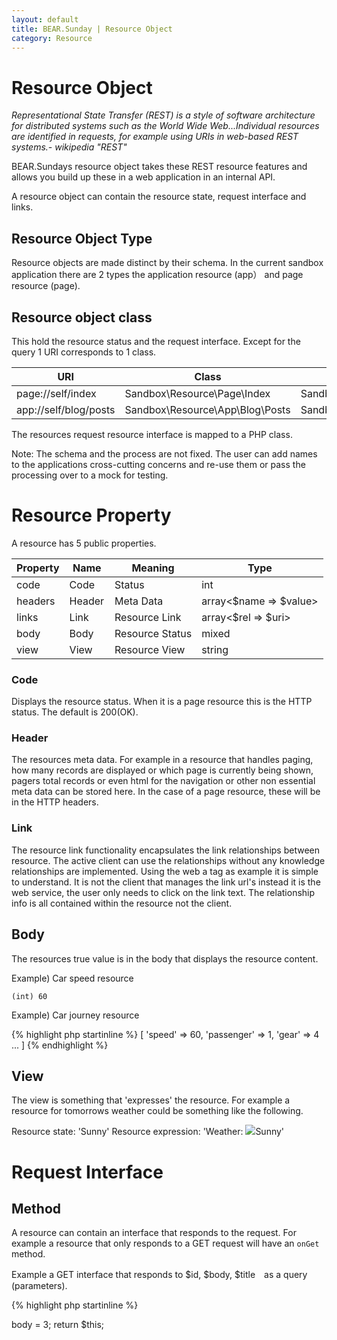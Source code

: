 ```yaml
---
layout: default
title: BEAR.Sunday | Resource Object
category: Resource
--- 
```


# Resource Object 

 _Representational State Transfer (REST) is a style of software architecture for distributed systems such as the World Wide Web...Individual resources are identified in requests, for example using URIs in web-based REST systems.- wikipedia "REST"_

BEAR.Sundays resource object takes these REST resource features and allows you build up these in a web application in an internal API.

A resource object can contain the resource state, request interface and links.

## Resource Object Type 

Resource objects are made distinct by their schema. In the current sandbox application there are 2 types the application resource (app） and page resource (page).

## Resource object class 

This hold the resource status and the request interface. Except for the query 1 URI corresponds to 1 class.

| URI | Class | File |
|-----|-------|------|
| page://self/index | Sandbox\Resource\Page\Index |Sandbox/Resource/Page/Index.php |
| app://self/blog/posts | Sandbox\Resource\App\Blog\Posts | Sandbox/Resource/App/Blog/Posts.php |

The resources request resource interface is mapped to a PHP class.

  Note: The schema and the process are not fixed. The user can add names to the applications cross-cutting concerns and re-use them or pass the processing over to a mock for testing.

# Resource Property 
A resource has 5 public properties.

| Property | Name | Meaning　| Type |
|----------|------|----------|------|
| code | Code　| Status | int |
| headers  | Header | Meta Data | array<$name => $value> |
| links | Link | Resource Link | array<$rel => $uri>  |
| body | Body | Resource Status | mixed |
| view | View | Resource View | string|

### Code 
Displays the resource status. When it is a page resource this is the HTTP status. The default is 200(OK). 

### Header 
The resources meta data. For example in a resource that handles paging, how many records are displayed or which page is currently being shown, pagers total records or even html for the navigation or other non essential meta data can be stored here. In the case of a page resource, these will be in the HTTP headers.

### Link 
The resource link functionality encapsulates the link relationships between resource. The active client can use the relationships without any knowledge relationships are implemented. Using the web a tag as example it is simple to understand. It is not the client that manages the link url's instead it is the web service, the user only needs to click on the link text. The relationship info is all contained within the resource not the client.

## Body 
The resources true value is in the body that displays the resource content.

Example) Car speed resource

```
(int) 60
```

Example) Car journey resource

{% highlight php startinline %}
[
 'speed' => 60,
 'passenger' => 1,
 'gear' => 4
 ...
]
{% endhighlight %}

## View 
The view is something that 'expresses' the resource. For example a resource for tomorrows weather could be something like the following.

Resource state: 'Sunny'
Resource expression: 'Weather: <img src="sky.gif">Sunny'

# Request Interface 

## Method 
A resource can contain an interface that responds to the request. For example a resource that only responds to a GET request will have an `onGet` method.

Example  a GET interface that responds to $id, $body, $title　as a query (parameters).

{% highlight php startinline %}
<?php
public function onGet($id, $body, $title = 'untitled') 
{
}
{% endhighlight %}

This is different to BEAR.Saturday which has the notation of a a regular PHP method. When using this you call it using named parameters the ordering is not important.

 Note: If you change the ordering there is no need to edit the calling side.
 Note: Where possible only receive scalar variables.
 

## Self Building 

The method that receives the request (Request Interface) can be change the resource status by means of a database, external web API or through business logic. (hence changing properties of the $body property, $headers or $code).

{% highlight php startinline %}
<?php
return $this
{% endhighlight %}

 Note: If anything other than $this is returned, that will be used to populate $body and $this is returned.
 Example) return 3; is the same as $this->body = 3; return $this;